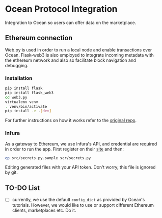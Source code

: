 # Ocean Protocol Integration

Integration to Ocean so users can offer data on the marketplace.

## Ethereum connection

Web.py is used in order to run a local node and enable transactions over Ocean. Flask-web3 is also employed to integrate incoming metadata with the ethereum network and also so facilitate block navigation and debugging.

### Installation

```bash
pip install flask
pip install flask_web3
cd web3.py
virtualenv venv
. venv/bin/activate
pip install -e .[dev]
```

For further instructions on how it works refer to the [original repo](https://github.com/ethereum/web3.py).

### Infura

As a gateway to Ethereum, we use Infura's API, and credential are required in order to run the app. First register on their [site](infura.io) and then:

```bash
cp src/secrets.py.sample scr/secrets.py
```

Editing generated files with your API token. Don't worry, this file is ignored by git.

## TO-DO List

- [ ] currently, we use the default `config_dict` as provided by Ocean's tutorials. However, we would like to use or support different Ethereum clients, marketplaces etc. Do it.
